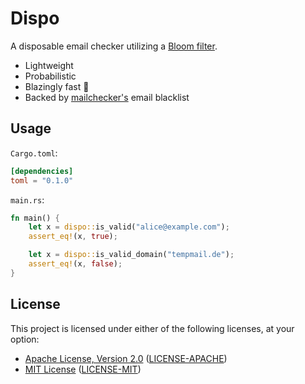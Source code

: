 # Dispo

A disposable email checker utilizing a [Bloom filter](https://en.wikipedia.org/wiki/Bloom_filter).

* Lightweight
* Probabilistic
* Blazingly fast 🚀
* Backed by [mailchecker's](https://github.com/FGRibreau/mailchecker) email blacklist

## Usage

`Cargo.toml`:

```toml
[dependencies]
toml = "0.1.0"
```

`main.rs`:

```rust
fn main() {
    let x = dispo::is_valid("alice@example.com");
    assert_eq!(x, true);

    let x = dispo::is_valid_domain("tempmail.de");
    assert_eq!(x, false);
}
```

## License

This project is licensed under either of the following licenses, at your option:

* [Apache License, Version 2.0](https://apache.org/licenses/LICENSE-2.0)
  ([LICENSE-APACHE](https://github.com/ynuwenhof/dispo/blob/main/LICENSE-APACHE))
* [MIT License](https://opensource.org/licenses/MIT)
  ([LICENSE-MIT](https://github.com/ynuwenhof/dispo/blob/main/LICENSE-MIT))
